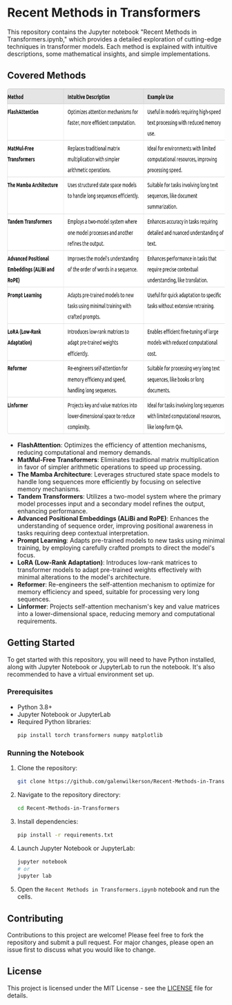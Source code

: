 # Recent Methods in Transformers

This repository contains the Jupyter notebook "Recent Methods in Transformers.ipynb," which provides a detailed exploration of cutting-edge techniques in transformer models. Each method is explained with intuitive descriptions, some mathematical insights, and simple implementations.

## Covered Methods

<img src="./table_of_methods.png" width="650" height="800">

- **FlashAttention**: Optimizes the efficiency of attention mechanisms, reducing computational and memory demands.
- **MatMul-Free Transformers**: Eliminates traditional matrix multiplication in favor of simpler arithmetic operations to speed up processing.
- **The Mamba Architecture**: Leverages structured state space models to handle long sequences more efficiently by focusing on selective memory mechanisms.
- **Tandem Transformers**: Utilizes a two-model system where the primary model processes input and a secondary model refines the output, enhancing performance.
- **Advanced Positional Embeddings (ALiBi and RoPE)**: Enhances the understanding of sequence order, improving positional awareness in tasks requiring deep contextual interpretation.
- **Prompt Learning**: Adapts pre-trained models to new tasks using minimal training, by employing carefully crafted prompts to direct the model's focus.
- **LoRA (Low-Rank Adaptation)**: Introduces low-rank matrices to transformer models to adapt pre-trained weights effectively with minimal alterations to the model's architecture.
- **Reformer**: Re-engineers the self-attention mechanism to optimize for memory efficiency and speed, suitable for processing very long sequences.
- **Linformer**: Projects self-attention mechanism's key and value matrices into a lower-dimensional space, reducing memory and computational requirements.

## Getting Started

To get started with this repository, you will need to have Python installed, along with Jupyter Notebook or JupyterLab to run the notebook. It's also recommended to have a virtual environment set up.

### Prerequisites

- Python 3.8+
- Jupyter Notebook or JupyterLab
- Required Python libraries:
  ```bash
  pip install torch transformers numpy matplotlib
  ```

### Running the Notebook

1. Clone the repository:
   ```bash
   git clone https://github.com/galenwilkerson/Recent-Methods-in-Transformers.git
   ```
2. Navigate to the repository directory:
   ```bash
   cd Recent-Methods-in-Transformers
   ```
3. Install dependencies:
   ```bash
   pip install -r requirements.txt
   ```
4. Launch Jupyter Notebook or JupyterLab:
   ```bash
   jupyter notebook
   # or
   jupyter lab
   ```
5. Open the `Recent Methods in Transformers.ipynb` notebook and run the cells.

## Contributing

Contributions to this project are welcome! Please feel free to fork the repository and submit a pull request. For major changes, please open an issue first to discuss what you would like to change.

## License

This project is licensed under the MIT License - see the [LICENSE](LICENSE) file for details.
